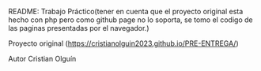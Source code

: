 README: Trabajo Práctico(tener en cuenta que el proyecto original esta hecho con php pero como github page no lo soporta, se tomo el codigo de las paginas presentadas por el navegador.)

Proyecto original (https://cristianolguin2023.github.io/PRE-ENTREGA/)

Autor
Cristian Olguín
